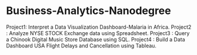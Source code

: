 # Business-Analytics-Nanodegree
Project1: Interpret a Data Visualization Dashboard-Malaria in Africa.
Project2 : Analyze NYSE STOCK Exchange data using Spreadsheet.
Project3 : Query a Chinook Digital Music Store Database using SQL.
Project4 : Build a Data Dashboard USA Flight Delays and Cancellation using Tableau.

